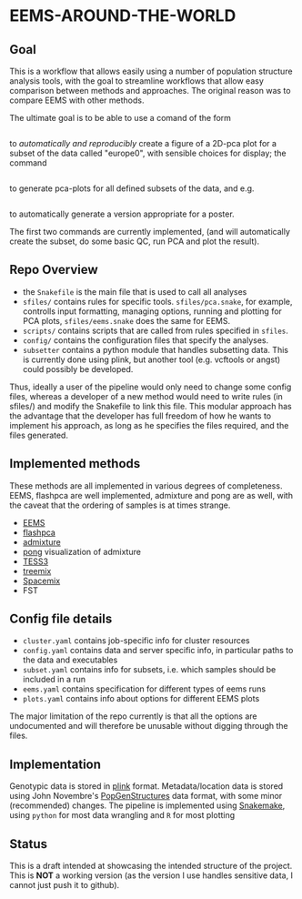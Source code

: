 # EEMS-AROUND-THE-WORLD

## Goal
This is a workflow that allows easily using a number of population
structure analysis tools, with the goal to streamline workflows that 
allow easy comparison between methods and approaches. The original reason
was to compare EEMS with other methods.

The ultimate goal is to be able to use a comand of the form
```snakemake figures/pca/2d/europe0_pc1.png
```

to *automatically and reproducibly* create a figure of a 2D-pca plot 
for a subset of the data
called "europe0", with sensible choices for display; the command
```snakemake all_subsets_pca
```
to generate pca-plots for all defined subsets of the data,
and e.g.

```snakemake figures/pca/2d/poster/europe0_pc1.png
```
to automatically generate a version appropriate for a poster.

The first two
commands
are currently implemented, (and will automatically create the subset, do some
basic QC, run PCA and plot the result).

## Repo Overview
- the `Snakefile` is the main file that is used to call all analyses
- `sfiles/` contains rules for specific tools. `sfiles/pca.snake`, for
example, controlls input formatting, managing options, running and plotting
for PCA plots, `sfiles/eems.snake` does the same for EEMS.
- `scripts/` contains scripts that are called from rules specified in `sfiles`.
- `config/` contains the configuration files that specify the analyses. 
- `subsetter` contains a python module that handles subsetting data. This is
currently done using plink, but another tool (e.g. vcftools or angst) could possibly 
be developed.

Thus, ideally a user of the pipeline would only need to change some config 
files, whereas a developer of a new method would need to write rules 
(in sfiles/) and modify the Snakefile to link this file. This modular approach
has the advantage that the developer has full freedom of how he wants to 
implement his approach, as long as he specifies the files required, and the
files generated.



## Implemented methods
These methods are all implemented in various degrees of completeness. EEMS,
flashpca are well implemented, admixture and pong are as well, with the caveat
that the ordering of samples is at times strange.
- [EEMS](http://github.com/dipetkov/eems)
- [flashpca](https://github.com/gabraham/flashpca)
- [admixture](https://www.genetics.ucla.edu/software/admixture/)
- [pong](https://pypi.python.org/pypi/pong) visualization of admixture
- [TESS3](https://github.com/cayek/TESS3/)
- [treemix](https://bitbucket.org/nygcresearch/treemix/wiki/Home)
- [Spacemix](https://github.com/gbradburd/SpaceMix)
- FST

## Config file details
- `cluster.yaml` contains job-specific info for cluster resources
- `config.yaml` contains data and server specific info, in particular
paths to the data and executables 
- `subset.yaml` contains info for subsets, i.e. which samples should be 
included in a run
- `eems.yaml` contains specification for different types of eems runs
- `plots.yaml` contains info about options for different EEMS plots

The major limitation of the repo currently is that all the options are
undocumented and will therefore be unusable without digging through the files.


## Implementation
Genotypic data is stored in [plink](https://www.cog-genomics.org/plink2) format.
Metadata/location data is stored using John Novembre's
[PopGenStructures](https://docs.google.com/document/d/1wPlI1hLr19JIdM2EzYKlPnzzbR6L2ZOgOGkC6kbhHE4/edit)
data format, with some minor (recommended) changes.
The pipeline is implemented using [Snakemake](https://bitbucket.org/snakemake),
using `python` for most data wrangling and `R` for most plotting

## Status
This is a draft intended at showcasing the intended structure of the project.
This is **NOT** a working version (as the version I use handles sensitive data,
I cannot just push it to github).

